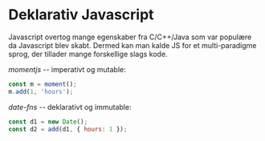 # Deklarativ Javascript

Javascript overtog mange egenskaber fra C/C++/Java som var populære da Javascript blev skabt. Dermed kan man kalde JS for et multi-paradigme sprog, der tillader mange forskellige slags kode. 

_momentjs_ -- imperativt og mutable: 
```javascript
const m = moment();
m.add(1, 'hours');
```

_date-fns_ -- deklarativt og immutable:
```javascript
const d1 = new Date();
const d2 = add(d1, { hours: 1 });
```
